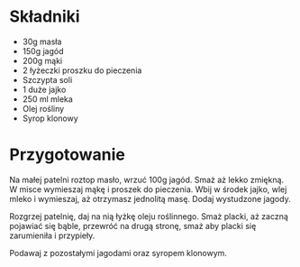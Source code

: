 # Składniki
- 30g masła
- 150g jagód
- 200g mąki
- 2 łyżeczki proszku do pieczenia 
- Szczypta soli
- 1 duże jajko
- 250 ml mleka
- Olej rośliny
- Syrop klonowy
# Przygotowanie
Na małej patelni roztop masło, wrzuć 100g jagód. Smaż aż lekko zmiękną.
W misce wymieszaj mąkę i proszek do pieczenia. Wbij w środek jajko, wlej mleko i wymieszaj, aż otrzymasz jednolitą masę. Dodaj wystudzone jagody.

Rozgrzej patelnię, daj na nią łyżkę oleju roślinnego. Smaż placki, aż zaczną pojawiać się bąble, przewróć na drugą stronę, smaż aby placki się zarumieniła i przypieły.

Podawaj z pozostałymi jagodami oraz syropem klonowym.